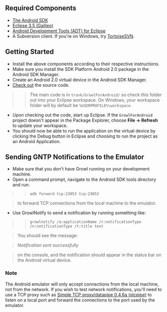 ## Required Components ##

  * [The Android SDK](http://developer.android.com/sdk/index.html)
  * [Eclipse 3.5 (Galileo)](http://www.eclipse.org/downloads/)
  * [Android Development Tools (ADT) for Eclipse](http://developer.android.com/sdk/eclipse-adt.html)
  * A Subversion client. If you're on Windows, try [TortoiseSVN](http://tortoisesvn.net/downloads).


## Getting Started ##

  * Install the above components according to their respective instructions.
  * Make sure you install the SDK Platform Android 2.0 package in the Android SDK Manager.
  * Create an Android 2.0 virtual device in the Android SDK Manager.
  * [Check out](http://code.google.com/p/growlforandroid/source/checkout) the source code.
> > The main code is in `trunk/GrowlForAndroid/` so check this folder out into your Eclipse workspace. On Windows, your workspace folder will by default be `%USERPROFILE%\workspace`.
  * Upon checking out the code, start up Eclipse. If the `GrowlForAndroid` project doesn't appear in the Package Explorer, choose **File -> Refresh** to update your workspace.
  * You should now be able to run the application on the virtual device by clicking the Debug button in Eclipse and choosing to run the project as an Android Application.

## Sending GNTP Notifications to the Emulator ##

  * Make sure that you don't have Growl running on your development machine.
  * Open a command prompt, navigate to the Android SDK tools directory and run:
> > `adb forward tcp:23053 tcp:23053`


> to forward TCP connections from the local machine to the emulator.
  * Use GrowlNotify to send a notification by running something like:
> > `growlnotify /a:applicationName /r:notificationType /n:notificationType /t:title text`


> You should see the message:

> _Notification sent successfully_

> on the console, and the notification should appear in the status bar on the Android virtual device.

### Note ###
The Android emulator will only accept connections from the local machine, not from the network. If you wish to test network notifications, you'll need to use a TCP proxy such as  [Simple TCP proxy/datapipe 0.4.6a (stcpipe)](http://aluigi.altervista.org/mytoolz.htm) to listen on a local port and forward the connections to the port used by the emulator.